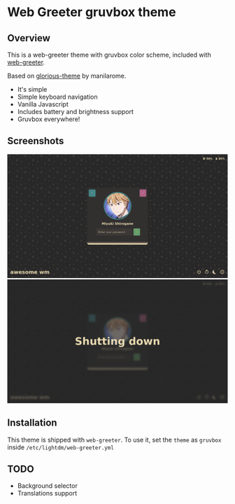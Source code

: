 # Web Greeter gruvbox theme

## Overview

This is a web-greeter theme with gruvbox color scheme, included with [web-greeter][web-greeter].

Based on [glorious-theme][glorious] by manilarome.

- It's simple
- Simple keyboard navigation
- Vanilla Javascript
- Includes battery and brightness support
- Gruvbox everywhere!

## Screenshots

<center>
<img src="assets/screenshots/theme-show-1.png" alt="Gruvbox theme"/>

<img src="assets/screenshots/theme-show-2.png" alt="Shutting down"/>
</center>

## Installation

This theme is shipped with `web-greeter`. To use it, set the `theme` as `gruvbox` inside `/etc/lightdm/web-greeter.yml`

## TODO

- Background selector
- Translations support

[web-greeter]: https://github.com/JezerM/web-greeter "Web Greeter"
[glorious]: https://github.com/manilarome/lightdm-webkit2-theme-glorious "Glorious"
